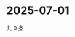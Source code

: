 # 2025-07-01

共 0 条

<!-- BEGIN ZHIHUVIDEO -->
<!-- 最后更新时间 Tue Jul 01 2025 07:11:07 GMT+0800 (China Standard Time) -->

<!-- END ZHIHUVIDEO -->
